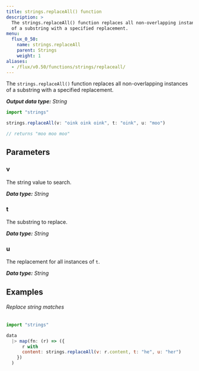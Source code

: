 ```yaml
---
title: strings.replaceAll() function
description: >
  The strings.replaceAll() function replaces all non-overlapping instances
  of a substring with a specified replacement.
menu:
  flux_0_50:
    name: strings.replaceAll
    parent: Strings
    weight: 1
aliases:
  - /flux/v0.50/functions/strings/replaceall/
---
```


The `strings.replaceAll()` function replaces all non-overlapping instances of a
substring with a specified replacement.

_**Output data type:** String_

```js
import "strings"

strings.replaceAll(v: "oink oink oink", t: "oink", u: "moo")

// returns "moo moo moo"
```

## Parameters

### v
The string value to search.

_**Data type:** String_

### t
The substring to replace.

_**Data type:** String_

### u
The replacement for all instances of `t`.

_**Data type:** String_

## Examples

###### Replace string matches
```js
import "strings"

data
  |> map(fn: (r) => ({
      r with
      content: strings.replaceAll(v: r.content, t: "he", u: "her")
    })
  )
```
